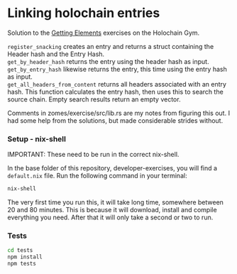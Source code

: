# Linking holochain entries
Solution to the [Getting Elements](https://holochain-gym.github.io/developers/basic/elements/) exercises on the Holochain Gym. 

`register_snacking` creates an entry and returns a struct containing the Header hash and the Entry Hash.  
`get_by_header_hash` returns the entry using the header hash as input.  
`get_by_entry_hash` likewise returns the entry, this time using the entry hash as input.  
`get_all_headers_from_content` returns all headers associated with an entry hash. This function calculates the entry hash, then uses this to search the source chain. Empty search results return an empty vector.  

Comments in zomes/exercise/src/lib.rs are my notes from figuring this out. I had some help from the solutions, but made considerable strides without. 

### Setup - nix-shell
IMPORTANT: These need to be run in the correct nix-shell. 

In the base folder of this repository, developer-exercises, you will find
a `default.nix` file. Run the following command in your terminal:

```bash
nix-shell
```

The very first time you run this, it will take long time, somewhere between 20 and 80 minutes.
This is because it will download, install and compile everything you need. After that it will only take a second or two to run.

### Tests

```bash
cd tests
npm install
npm tests
```
